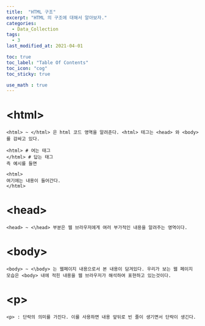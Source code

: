 ```yaml
---
title:  "HTML 구조"
excerpt: "HTML 의 구조에 대해서 알아보자."
categories:
  - Data_Collection
tags:
  - 3
last_modified_at: 2021-04-01

toc: true
toc_label: "Table Of Contents"
toc_icon: "cog"
toc_sticky: true

use_math : true
---
```




# \<html\>

```
<html> ~ </html> 은 html 코드 영역을 알려준다. <html> 테그는 <head> 와 <body> 를 감싸고 있다. 

<html> # 여는 태그
</html> # 답는 태그
즉 예시를 들면 

<html>
여기에는 내용이 들어간다.
</html>
```



# \<head\>

```
<head> ~ <\head> 부분은 웹 브라우저에게 여러 부가적인 내용을 알려주는 영역이다. 
```



# \<body\>

```
<body> ~ <\body> 는 웹페이지 내용으로서 본 내용이 담겨있다. 우리가 보는 웹 페이지 모습은 <body> 내에 적힌 내용을 웹 브라우저가 해석하여 표현하고 있는것이다.
```



# \<p\>

```
<p> : 단락의 의미를 가진다. 이를 사용하면 내용 앞뒤로 빈 줄이 생기면서 단락이 생긴다.
```



